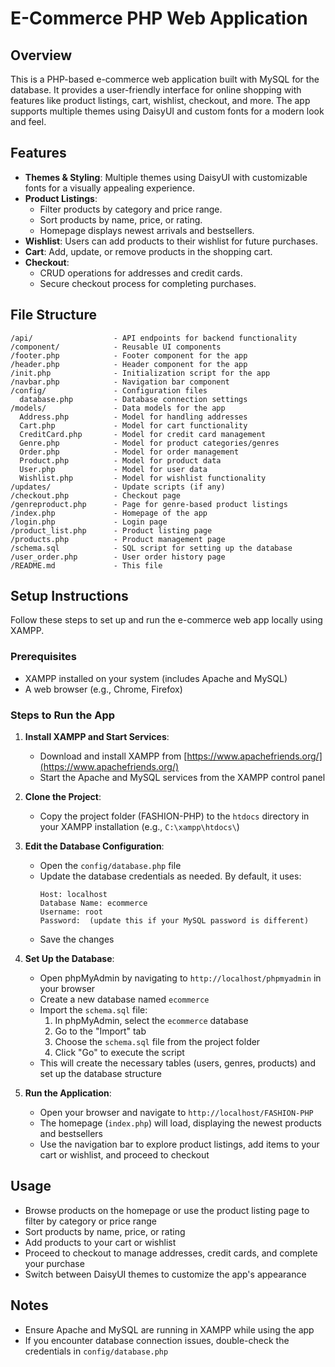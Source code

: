 # E-Commerce PHP Web Application

## Overview
This is a PHP-based e-commerce web application built with MySQL for the database. It provides a user-friendly interface for online shopping with features like product listings, cart, wishlist, checkout, and more. The app supports multiple themes using DaisyUI and custom fonts for a modern look and feel.

## Features
- **Themes & Styling**: Multiple themes using DaisyUI with customizable fonts for a visually appealing experience.
- **Product Listings**:
  - Filter products by category and price range.
  - Sort products by name, price, or rating.
  - Homepage displays newest arrivals and bestsellers.
- **Wishlist**: Users can add products to their wishlist for future purchases.
- **Cart**: Add, update, or remove products in the shopping cart.
- **Checkout**:
  - CRUD operations for addresses and credit cards.
  - Secure checkout process for completing purchases.

## File Structure
```
/api/                  - API endpoints for backend functionality
/component/            - Reusable UI components
/footer.php            - Footer component for the app
/header.php            - Header component for the app
/init.php              - Initialization script for the app
/navbar.php            - Navigation bar component
/config/               - Configuration files
  database.php         - Database connection settings
/models/               - Data models for the app
  Address.php          - Model for handling addresses
  Cart.php             - Model for cart functionality
  CreditCard.php       - Model for credit card management
  Genre.php            - Model for product categories/genres
  Order.php            - Model for order management
  Product.php          - Model for product data
  User.php             - Model for user data
  Wishlist.php         - Model for wishlist functionality
/updates/              - Update scripts (if any)
/checkout.php          - Checkout page
/genreproduct.php      - Page for genre-based product listings
/index.php             - Homepage of the app
/login.php             - Login page
/product_list.php      - Product listing page
/products.php          - Product management page
/schema.sql            - SQL script for setting up the database
/user_order.php        - User order history page
/README.md             - This file
```

## Setup Instructions
Follow these steps to set up and run the e-commerce web app locally using XAMPP.

### Prerequisites
- XAMPP installed on your system (includes Apache and MySQL)
- A web browser (e.g., Chrome, Firefox)

### Steps to Run the App
1. **Install XAMPP and Start Services**:
   - Download and install XAMPP from [https://www.apachefriends.org/](https://www.apachefriends.org/)
   - Start the Apache and MySQL services from the XAMPP control panel

2. **Clone the Project**:
   - Copy the project folder (FASHION-PHP) to the `htdocs` directory in your XAMPP installation (e.g., `C:\xampp\htdocs\`)

3. **Edit the Database Configuration**:
   - Open the `config/database.php` file
   - Update the database credentials as needed. By default, it uses:
     ```
     Host: localhost
     Database Name: ecommerce
     Username: root
     Password:  (update this if your MySQL password is different)
     ```
   - Save the changes

4. **Set Up the Database**:
   - Open phpMyAdmin by navigating to `http://localhost/phpmyadmin` in your browser
   - Create a new database named `ecommerce`
   - Import the `schema.sql` file:
     1. In phpMyAdmin, select the `ecommerce` database
     2. Go to the "Import" tab
     3. Choose the `schema.sql` file from the project folder
     4. Click "Go" to execute the script
   - This will create the necessary tables (users, genres, products) and set up the database structure

5. **Run the Application**:
   - Open your browser and navigate to `http://localhost/FASHION-PHP`
   - The homepage (`index.php`) will load, displaying the newest products and bestsellers
   - Use the navigation bar to explore product listings, add items to your cart or wishlist, and proceed to checkout

## Usage
- Browse products on the homepage or use the product listing page to filter by category or price range
- Sort products by name, price, or rating
- Add products to your cart or wishlist
- Proceed to checkout to manage addresses, credit cards, and complete your purchase
- Switch between DaisyUI themes to customize the app's appearance

## Notes
- Ensure Apache and MySQL are running in XAMPP while using the app
- If you encounter database connection issues, double-check the credentials in `config/database.php`
